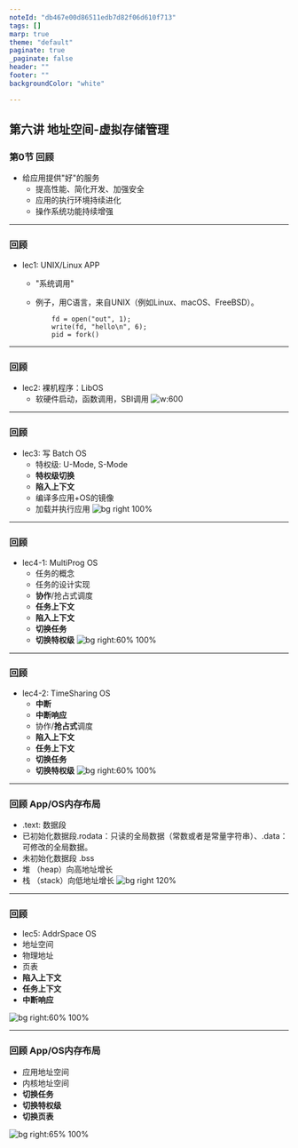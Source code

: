 ```yaml
---
noteId: "db467e00d86511edb7d82f06d610f713"
tags: []
marp: true
theme: "default"
paginate: true
_paginate: false
header: ""
footer: ""
backgroundColor: "white"

---
```


<!-- theme: gaia -->
<!-- _class: lead -->

## 第六讲 地址空间-虚拟存储管理

### 第0节 回顾
- 给应用提供"好"的服务
   - 提高性能、简化开发、加强安全
   - 应用的执行环境持续进化
   - 操作系统功能持续增强
---
### 回顾
- lec1: UNIX/Linux APP 

  - "系统调用"
  - 例子，用C语言，来自UNIX（例如Linux、macOS、FreeBSD）。

            fd = open("out", 1);
            write(fd, "hello\n", 6);
            pid = fork()


---
### 回顾
- lec2: 裸机程序：LibOS             
  - 软硬件启动，函数调用，SBI调用
![w:600](lec2/figs/os-as-lib.png)



---
### 回顾
- lec3: 写 Batch OS  
  - 特权级: U-Mode, S-Mode
  - **特权级切换**
  - **陷入上下文**
  - 编译多应用+OS的镜像
  - 加载并执行应用
![bg right 100%](lec3/figs/batch-os-detail.png)


---
### 回顾
- lec4-1: MultiProg OS  
   - 任务的概念
   - 任务的设计实现
   - **协作**/抢占式调度
   -  **任务上下文** 
   -  **陷入上下文**
   - **切换任务**
   - **切换特权级**
![bg right:60% 100%](lec4/figs/more-task-multiprog-os-detail.png) 

---
### 回顾
- lec4-2: TimeSharing OS  
   - **中断**
   - **中断响应**
   - 协作/**抢占式**调度
   -  **陷入上下文**
   -  **任务上下文** 
   - **切换任务**
   - **切换特权级**
![bg right:60% 100%](lec4/figs/time-task-multiprog-os-detail.png) 


---
### 回顾 App/OS内存布局
- .text: 数据段
- 已初始化数据段.rodata：只读的全局数据（常数或者是常量字符串）、.data：可修改的全局数据。
- 未初始化数据段 .bss
- 堆 （heap）向高地址增长
- 栈 （stack）向低地址增长
![bg right 120%](lec2/figs/memlayout.png)

---
### 回顾
- lec5: AddrSpace OS  
- 地址空间
- 物理地址
- 页表
-  **陷入上下文**
-  **任务上下文** 
-  **中断响应**

![bg right:60% 100%](lec5/figs/addr-space-os-detail.png) 



---
### 回顾 App/OS内存布局
- 应用地址空间
- 内核地址空间
- **切换任务**
- **切换特权级**
- **切换页表**
  


![bg right:65% 100%](lec5/figs/trampoline.png)